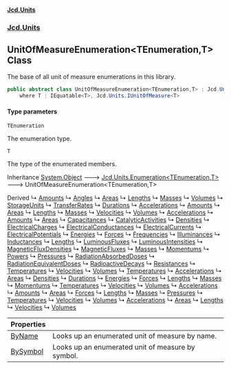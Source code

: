 #### [Jcd.Units](index 'index')
### [Jcd.Units](Jcd.Units 'Jcd.Units')

## UnitOfMeasureEnumeration<TEnumeration,T> Class

The base of all unit of measure enumerations in this library.

```csharp
public abstract class UnitOfMeasureEnumeration<TEnumeration,T> : Jcd.Units.Enumeration<TEnumeration, T>
    where T : IEquatable<T>, Jcd.Units.IUnitOfMeasure<T>
```
#### Type parameters

<a name='Jcd.Units.UnitOfMeasureEnumeration_TEnumeration,T_.TEnumeration'></a>

`TEnumeration`

The enumeration type.

<a name='Jcd.Units.UnitOfMeasureEnumeration_TEnumeration,T_.T'></a>

`T`

The type of the enumerated members.

Inheritance [System.Object](https://docs.microsoft.com/en-us/dotnet/api/System.Object 'System.Object') &#129106; [Jcd.Units.Enumeration&lt;](Enumeration_TEnumeration,T_ 'Jcd.Units.Enumeration<TEnumeration,T>')[TEnumeration](UnitOfMeasureEnumeration_TEnumeration,T_#Jcd.Units.UnitOfMeasureEnumeration_TEnumeration,T_.TEnumeration 'Jcd.Units.UnitOfMeasureEnumeration<TEnumeration,T>.TEnumeration')[,](Enumeration_TEnumeration,T_ 'Jcd.Units.Enumeration<TEnumeration,T>')[T](UnitOfMeasureEnumeration_TEnumeration,T_#Jcd.Units.UnitOfMeasureEnumeration_TEnumeration,T_.T 'Jcd.Units.UnitOfMeasureEnumeration<TEnumeration,T>.T')[&gt;](Enumeration_TEnumeration,T_ 'Jcd.Units.Enumeration<TEnumeration,T>') &#129106; UnitOfMeasureEnumeration<TEnumeration,T>

Derived
&#8627; [Amounts](Amounts 'Jcd.Units.UnitsOfMeasure.Amounts')
&#8627; [Angles](Angles 'Jcd.Units.UnitsOfMeasure.Angles')
&#8627; [Areas](Areas 'Jcd.Units.UnitsOfMeasure.Astronomical.Areas')
&#8627; [Lengths](Lengths 'Jcd.Units.UnitsOfMeasure.Astronomical.Lengths')
&#8627; [Masses](Masses 'Jcd.Units.UnitsOfMeasure.Astronomical.Masses')
&#8627; [Volumes](Volumes 'Jcd.Units.UnitsOfMeasure.Astronomical.Volumes')
&#8627; [StorageUnits](StorageUnits 'Jcd.Units.UnitsOfMeasure.Data.StorageUnits')
&#8627; [TransferRates](TransferRates 'Jcd.Units.UnitsOfMeasure.Data.TransferRates')
&#8627; [Durations](Durations 'Jcd.Units.UnitsOfMeasure.Durations')
&#8627; [Accelerations](Accelerations 'Jcd.Units.UnitsOfMeasure.Imperial.Accelerations')
&#8627; [Amounts](Amounts 'Jcd.Units.UnitsOfMeasure.Imperial.Amounts')
&#8627; [Areas](Areas 'Jcd.Units.UnitsOfMeasure.Imperial.Areas')
&#8627; [Lengths](Lengths 'Jcd.Units.UnitsOfMeasure.Imperial.Lengths')
&#8627; [Masses](Masses 'Jcd.Units.UnitsOfMeasure.Imperial.Masses')
&#8627; [Velocities](Velocities 'Jcd.Units.UnitsOfMeasure.Imperial.Velocities')
&#8627; [Volumes](Volumes 'Jcd.Units.UnitsOfMeasure.Imperial.Volumes')
&#8627; [Accelerations](Accelerations 'Jcd.Units.UnitsOfMeasure.SI.Accelerations')
&#8627; [Amounts](Amounts 'Jcd.Units.UnitsOfMeasure.SI.Amounts')
&#8627; [Areas](Areas 'Jcd.Units.UnitsOfMeasure.SI.Areas')
&#8627; [Capacitances](Capacitances 'Jcd.Units.UnitsOfMeasure.SI.Capacitances')
&#8627; [CatalyticActivities](CatalyticActivities 'Jcd.Units.UnitsOfMeasure.SI.CatalyticActivities')
&#8627; [Densities](Densities 'Jcd.Units.UnitsOfMeasure.SI.Densities')
&#8627; [ElectricalCharges](ElectricalCharges 'Jcd.Units.UnitsOfMeasure.SI.ElectricalCharges')
&#8627; [ElectricalConductances](ElectricalConductances 'Jcd.Units.UnitsOfMeasure.SI.ElectricalConductances')
&#8627; [ElectricalCurrents](ElectricalCurrents 'Jcd.Units.UnitsOfMeasure.SI.ElectricalCurrents')
&#8627; [ElectricalPotentials](ElectricalPotentials 'Jcd.Units.UnitsOfMeasure.SI.ElectricalPotentials')
&#8627; [Energies](Energies 'Jcd.Units.UnitsOfMeasure.SI.Energies')
&#8627; [Forces](Forces 'Jcd.Units.UnitsOfMeasure.SI.Forces')
&#8627; [Frequencies](Frequencies 'Jcd.Units.UnitsOfMeasure.SI.Frequencies')
&#8627; [Illuminances](Illuminances 'Jcd.Units.UnitsOfMeasure.SI.Illuminances')
&#8627; [Inductances](Inductances 'Jcd.Units.UnitsOfMeasure.SI.Inductances')
&#8627; [Lengths](Lengths 'Jcd.Units.UnitsOfMeasure.SI.Lengths')
&#8627; [LuminousFluxes](LuminousFluxes 'Jcd.Units.UnitsOfMeasure.SI.LuminousFluxes')
&#8627; [LuminousIntensities](LuminousIntensities 'Jcd.Units.UnitsOfMeasure.SI.LuminousIntensities')
&#8627; [MagneticFluxDensities](MagneticFluxDensities 'Jcd.Units.UnitsOfMeasure.SI.MagneticFluxDensities')
&#8627; [MagneticFluxes](MagneticFluxes 'Jcd.Units.UnitsOfMeasure.SI.MagneticFluxes')
&#8627; [Masses](Masses 'Jcd.Units.UnitsOfMeasure.SI.Masses')
&#8627; [Momentums](Momentums 'Jcd.Units.UnitsOfMeasure.SI.Momentums')
&#8627; [Powers](Powers 'Jcd.Units.UnitsOfMeasure.SI.Powers')
&#8627; [Pressures](Pressures 'Jcd.Units.UnitsOfMeasure.SI.Pressures')
&#8627; [RadiationAbsorbedDoses](RadiationAbsorbedDoses 'Jcd.Units.UnitsOfMeasure.SI.RadiationAbsorbedDoses')
&#8627; [RadiationEquivalentDoses](RadiationEquivalentDoses 'Jcd.Units.UnitsOfMeasure.SI.RadiationEquivalentDoses')
&#8627; [RadioactiveDecays](RadioactiveDecays 'Jcd.Units.UnitsOfMeasure.SI.RadioactiveDecays')
&#8627; [Resistances](Resistances 'Jcd.Units.UnitsOfMeasure.SI.Resistances')
&#8627; [Temperatures](Temperatures 'Jcd.Units.UnitsOfMeasure.SI.Temperatures')
&#8627; [Velocities](Velocities 'Jcd.Units.UnitsOfMeasure.SI.Velocities')
&#8627; [Volumes](Volumes 'Jcd.Units.UnitsOfMeasure.SI.Volumes')
&#8627; [Temperatures](Temperatures 'Jcd.Units.UnitsOfMeasure.Temperatures')
&#8627; [Accelerations](Accelerations 'Jcd.Units.UnitsOfMeasure.TheoreticalPhysics.Accelerations')
&#8627; [Areas](Areas 'Jcd.Units.UnitsOfMeasure.TheoreticalPhysics.Areas')
&#8627; [Densities](Densities 'Jcd.Units.UnitsOfMeasure.TheoreticalPhysics.Densities')
&#8627; [Durations](Durations 'Jcd.Units.UnitsOfMeasure.TheoreticalPhysics.Durations')
&#8627; [Energies](Energies 'Jcd.Units.UnitsOfMeasure.TheoreticalPhysics.Energies')
&#8627; [Forces](Forces 'Jcd.Units.UnitsOfMeasure.TheoreticalPhysics.Forces')
&#8627; [Lengths](Lengths 'Jcd.Units.UnitsOfMeasure.TheoreticalPhysics.Lengths')
&#8627; [Masses](Masses 'Jcd.Units.UnitsOfMeasure.TheoreticalPhysics.Masses')
&#8627; [Momentums](Momentums 'Jcd.Units.UnitsOfMeasure.TheoreticalPhysics.Momentums')
&#8627; [Temperatures](Temperatures 'Jcd.Units.UnitsOfMeasure.TheoreticalPhysics.Temperatures')
&#8627; [Velocities](Velocities 'Jcd.Units.UnitsOfMeasure.TheoreticalPhysics.Velocities')
&#8627; [Volumes](Volumes 'Jcd.Units.UnitsOfMeasure.TheoreticalPhysics.Volumes')
&#8627; [Accelerations](Accelerations 'Jcd.Units.UnitsOfMeasure.USCustomary.Accelerations')
&#8627; [Amounts](Amounts 'Jcd.Units.UnitsOfMeasure.USCustomary.Amounts')
&#8627; [Areas](Areas 'Jcd.Units.UnitsOfMeasure.USCustomary.Areas')
&#8627; [Forces](Forces 'Jcd.Units.UnitsOfMeasure.USCustomary.Forces')
&#8627; [Lengths](Lengths 'Jcd.Units.UnitsOfMeasure.USCustomary.Lengths')
&#8627; [Masses](Masses 'Jcd.Units.UnitsOfMeasure.USCustomary.Masses')
&#8627; [Pressures](Pressures 'Jcd.Units.UnitsOfMeasure.USCustomary.Pressures')
&#8627; [Temperatures](Temperatures 'Jcd.Units.UnitsOfMeasure.USCustomary.Temperatures')
&#8627; [Velocities](Velocities 'Jcd.Units.UnitsOfMeasure.USCustomary.Velocities')
&#8627; [Volumes](Volumes 'Jcd.Units.UnitsOfMeasure.USCustomary.Volumes')
&#8627; [Accelerations](Accelerations 'Jcd.Units.UnitsOfMeasure.USSurvey.Accelerations')
&#8627; [Areas](Areas 'Jcd.Units.UnitsOfMeasure.USSurvey.Areas')
&#8627; [Lengths](Lengths 'Jcd.Units.UnitsOfMeasure.USSurvey.Lengths')
&#8627; [Velocities](Velocities 'Jcd.Units.UnitsOfMeasure.USSurvey.Velocities')
&#8627; [Volumes](Volumes 'Jcd.Units.UnitsOfMeasure.USSurvey.Volumes')

| Properties | |
| :--- | :--- |
| [ByName](UnitOfMeasureEnumeration_TEnumeration,T_.ByName 'Jcd.Units.UnitOfMeasureEnumeration<TEnumeration,T>.ByName') | Looks up an enumerated unit of measure by name. |
| [BySymbol](UnitOfMeasureEnumeration_TEnumeration,T_.BySymbol 'Jcd.Units.UnitOfMeasureEnumeration<TEnumeration,T>.BySymbol') | Looks up an enumerated unit of measure by symbol. |

